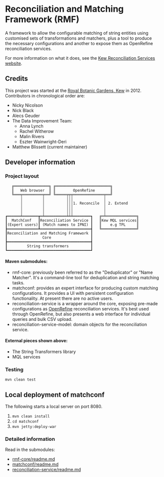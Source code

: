 # Reconciliation and Matching Framework (RMF)

A framework to allow the configurable matching of string entities using customised sets of transformations and matchers, plus a tool to produce the necessary configurations and another to expose them as OpenRefine reconciliation services.

For more information on what it does, see the [Kew Reconciliation Services website](http://data1.kew.org/reconciliation/).

## Credits

This project was started at the [Royal Botanic Gardens, Kew](http://www.kew.org/) in 2012.  Contributors in chronological order are:

* Nicky Nicolson
* Nick Black
* Alecs Geuder
* The Data Improvement Team:
	* Anna Lynch
	* Rachel Witherow
	* Malin Rivers
	* Eszter Wainwright-Deri
* Matthew Blissett (current maintainer)

## Developer information

### Project layout

       ╔════════════════╗ ╔═════════════════════════╗
       ║   Web browser  ║ ║        OpenRefine       ║
       ╚═══╤═════════╤══╝ ╚═════╤╤╤══════════════╤══╝
           │         │          │││              │
           │         │          │││1. Reconcile  │ 2. Extend
           │         │          │││              │
           │         │          │││              │
    ┏━━━━━━┷━━━━━━━┳━┷━━━━━━━━━━┷┷┷━━━━━━━━┓   ╔═╧══════════════╗
    ┃  MatchConf   ┃Reconciliation Service ┃   ║Kew MQL services║
    ┃(Expert users)┃ (Match names to IPNI) ┃   ║    e.g TPL     ║
    ┣━━━━━━━━━━━━━━┻━━━━━━━━━━━━━━━━━━━━━━━┫   ╚════════════════╝
    ┃Reconciliation and Matching Framework ┃
    ┃                Core                  ┃
    ┣━━━━━━━━━━━━━━━━━━━━━━━━━━━━━━━━━━━━━━┫
    ┃         String transformers          ┃
    ┗━━━━━━━━━━━━━━━━━━━━━━━━━━━━━━━━━━━━━━┛

#### Maven submodules:

* rmf-core: previously been referred to as the "Deduplicator" or "Name Matcher".
  It's a command-line tool for deduplication and string matching tasks.
* matchconf: provides an expert interface for producing custom matching configurations.
  It provides a UI with persistent configuration functionality.
  At present there are no active users.
* reconciliation-service is a wrapper around the core, exposing pre-made configurations
  as [OpenRefine](http://www.openrefine.org/) reconciliation services.
  It's best used through OpenRefine, but also presents a web interface
  for individual queries and bulk CSV upload.
* reconciliation-service-model: domain objects for the reconciliation service.

#### External pieces shown above:

* The String Transformers library
* MQL services

### Testing

`mvn clean test`

## Local deployment of matchconf
The following starts a local server on port 8080.

1. `mvn clean install`
2. `cd matchconf`
3. `mvn jetty:deploy-war`

### Detailed information

Read in the submodules:

* [rmf-core/readme.md](rmf-core/readme.md)
* [matchconf/readme.md](matchconf/readme.md)
* [reconciliation-service/readme.md](reconciliation-service/readme.md)
